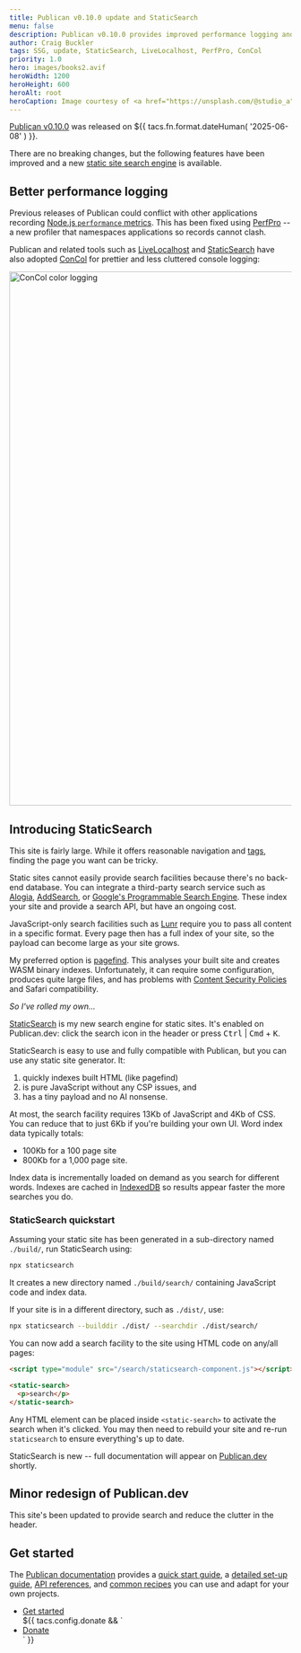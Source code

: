 ```yaml
---
title: Publican v0.10.0 update and StaticSearch
menu: false
description: Publican v0.10.0 provides improved performance logging and introduces StaticSearch - a search engine for static sites.
author: Craig Buckler
tags: SSG, update, StaticSearch, LiveLocalhost, PerfPro, ConCol
priority: 1.0
hero: images/books2.avif
heroWidth: 1200
heroHeight: 600
heroAlt: root
heroCaption: Image courtesy of <a href="https://unsplash.com/@studio_a">Ally Griffin</a>
---
```


[Publican v0.10.0](https://www.npmjs.com/package/publican) was released on <time datetime="${{ tacs.fn.format.dateISO( '2025-06-08' ) }}">${{ tacs.fn.format.dateHuman( '2025-06-08' ) }}</time>.

There are no breaking changes, but the following features have been improved and a new [static site search engine](#introducing-staticsearch) is available.


## Better performance logging

Previous releases of Publican could conflict with other applications recording [Node.js `performance` metrics](https://nodejs.org/docs/latest/api/perf_hooks.html). This has been fixed using [PerfPro](https://www.npmjs.com/package/perfpro) -- a new profiler that namespaces applications so records cannot clash.

Publican and related tools such as [LiveLocalhost](https://www.npmjs.com/package/livelocalhost) and [StaticSearch](https://www.npmjs.com/package/staticsearch) have also adopted [ConCol](https://www.npmjs.com/package/concol) for prettier and less cluttered console logging:

<img src="--ROOT--images/concol.png" alt="ConCol color logging" width="941" height="951" />


## Introducing StaticSearch

This site is fairly large. While it offers reasonable navigation and [tags](--ROOT--tag/), finding the page you want can be tricky.

Static sites cannot easily provide search facilities because there's no back-end database. You can integrate a third-party search service such as [Alogia](https://www.algolia.com/), [AddSearch](https://www.addsearch.com/), or [Google's Programmable Search Engine](https://programmablesearchengine.google.com/). These index your site and provide a search API, but have an ongoing cost.

JavaScript-only search facilities such as [Lunr](https://lunrjs.com/) require you to pass all content in a specific format. Every page then has a full index of your site, so the payload can become large as your site grows.

My preferred option is [pagefind](https://pagefind.app/). This analyses your built site and creates WASM binary indexes. Unfortunately, it can require some configuration, produces quite large files, and has problems with [Content Security Policies](https://developer.mozilla.org/en-US/docs/Web/HTTP/Guides/CSP) and Safari compatibility.

*So I've rolled my own...*

[StaticSearch](https://www.npmjs.com/package/staticsearch) is my new search engine for static sites. It's enabled on Publican.dev: click the search icon in the header or press <kbd>Ctrl</kbd> | <kbd>Cmd</kbd> + <kbd>K</kbd>.

StaticSearch is easy to use and fully compatible with Publican, but you can use any static site generator. It:

1. quickly indexes built HTML (like pagefind)
1. is pure JavaScript without any CSP issues, and
1. has a tiny payload and no AI nonsense.

At most, the search facility requires 13Kb of JavaScript and 4Kb of CSS. You can reduce that to just 6Kb if you're building your own UI. Word index data typically totals:

* 100Kb for a 100 page site
* 800Kb for a 1,000 page site.

Index data is incrementally loaded on demand as you search for different words. Indexes are cached in [IndexedDB](https://www.npmjs.com/package/pixdb) so results appear faster the more searches you do.


### StaticSearch quickstart

Assuming your static site has been generated in a sub-directory named `./build/`, run StaticSearch using:

```bash
npx staticsearch
```

It creates a new directory named `./build/search/` containing JavaScript code and index data.

If your site is in a different directory, such as `./dist/`, use:

```bash
npx staticsearch --builddir ./dist/ --searchdir ./dist/search/
```

You can now add a search facility to the site using HTML code on any/all pages:

```html
<script type="module" src="/search/staticsearch-component.js"></script>

<static-search>
  <p>search</p>
</static-search>
```

Any HTML element can be placed inside `<static-search>` to activate the search when it's clicked. You may then need to rebuild your site and re-run `staticsearch` to ensure everything's up to date.

StaticSearch is new -- full documentation will appear on [Publican.dev](--ROOT--) shortly.


## Minor redesign of Publican.dev

This site's been updated to provide search and reduce the clutter in the header.


## Get started

The [Publican documentation](--ROOT--docs/) provides a [quick start guide](--ROOT--docs/quickstart/concepts/), a [detailed set-up guide](--ROOT--docs/setup/content/), [API references](--ROOT--docs/reference/publican-options/), and [common recipes](--ROOT--docs/recipe/) you can use and adapt for your own projects.

<ul class="flexcenter">
  <li><a href="--ROOT--docs/quickstart/concepts/" class="button">Get started</a></li>
  ${{ tacs.config.donate && `<li><a href="${ tacs.config.donate }" class="button">Donate</a></li>` }}
</ul>
